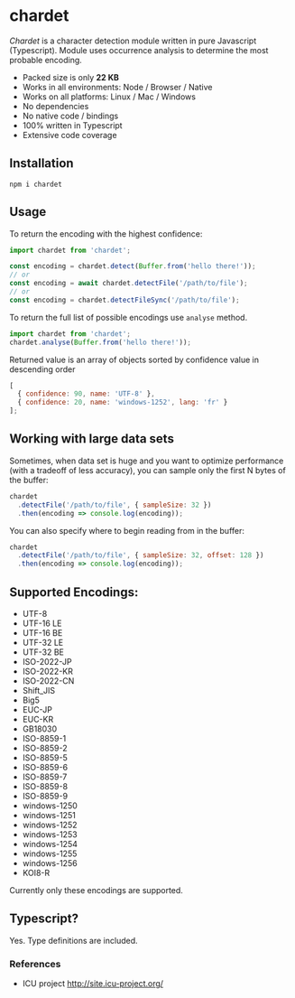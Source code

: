 # chardet

*Chardet* is a character detection module written in pure Javascript (Typescript). Module uses occurrence analysis to determine the most probable encoding.

- Packed size is only **22 KB**
- Works in all environments: Node / Browser / Native
- Works on all platforms: Linux / Mac / Windows
- No dependencies
- No native code / bindings
- 100% written in Typescript
- Extensive code coverage

## Installation

```
npm i chardet
```

## Usage

To return the encoding with the highest confidence:

```javascript
import chardet from 'chardet';

const encoding = chardet.detect(Buffer.from('hello there!'));
// or
const encoding = await chardet.detectFile('/path/to/file');
// or
const encoding = chardet.detectFileSync('/path/to/file');
```

To return the full list of possible encodings use `analyse` method.

```javascript
import chardet from 'chardet';
chardet.analyse(Buffer.from('hello there!'));
```

Returned value is an array of objects sorted by confidence value in descending order

```javascript
[
  { confidence: 90, name: 'UTF-8' },
  { confidence: 20, name: 'windows-1252', lang: 'fr' }
];
```

## Working with large data sets

Sometimes, when data set is huge and you want to optimize performance (with a tradeoff of less accuracy),
you can sample only the first N bytes of the buffer:

```javascript
chardet
  .detectFile('/path/to/file', { sampleSize: 32 })
  .then(encoding => console.log(encoding));
```

You can also specify where to begin reading from in the buffer:

```javascript
chardet
  .detectFile('/path/to/file', { sampleSize: 32, offset: 128 })
  .then(encoding => console.log(encoding));
```

## Supported Encodings:

- UTF-8
- UTF-16 LE
- UTF-16 BE
- UTF-32 LE
- UTF-32 BE
- ISO-2022-JP
- ISO-2022-KR
- ISO-2022-CN
- Shift_JIS
- Big5
- EUC-JP
- EUC-KR
- GB18030
- ISO-8859-1
- ISO-8859-2
- ISO-8859-5
- ISO-8859-6
- ISO-8859-7
- ISO-8859-8
- ISO-8859-9
- windows-1250
- windows-1251
- windows-1252
- windows-1253
- windows-1254
- windows-1255
- windows-1256
- KOI8-R

Currently only these encodings are supported.

## Typescript?

Yes. Type definitions are included.

### References

- ICU project http://site.icu-project.org/

